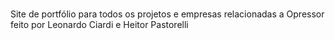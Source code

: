 # 
Site de portfólio para todos os projetos e empresas relacionadas a Opressor
feito por Leonardo Ciardi e Heitor Pastorelli
